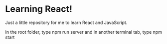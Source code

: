 # Learning React!
Just a little repository for me to learn React and JavaScript.

In the root folder, type npm run server
and in another terminal tab, type npm start
